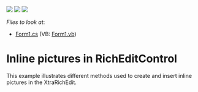 <!-- default badges list -->
![](https://img.shields.io/endpoint?url=https://codecentral.devexpress.com/api/v1/VersionRange/128611593/14.2.3%2B)
[![](https://img.shields.io/badge/Open_in_DevExpress_Support_Center-FF7200?style=flat-square&logo=DevExpress&logoColor=white)](https://supportcenter.devexpress.com/ticket/details/E1525)
[![](https://img.shields.io/badge/📖_How_to_use_DevExpress_Examples-e9f6fc?style=flat-square)](https://docs.devexpress.com/GeneralInformation/403183)
<!-- default badges end -->
<!-- default file list -->
*Files to look at*:

* [Form1.cs](./CS/InlinePictures/Form1.cs) (VB: [Form1.vb](./VB/InlinePictures/Form1.vb))
<!-- default file list end -->
# Inline pictures in RichEditControl


<p>This example illustrates different methods used to create and insert inline pictures in the XtraRichEdit.</p>

<br/>


